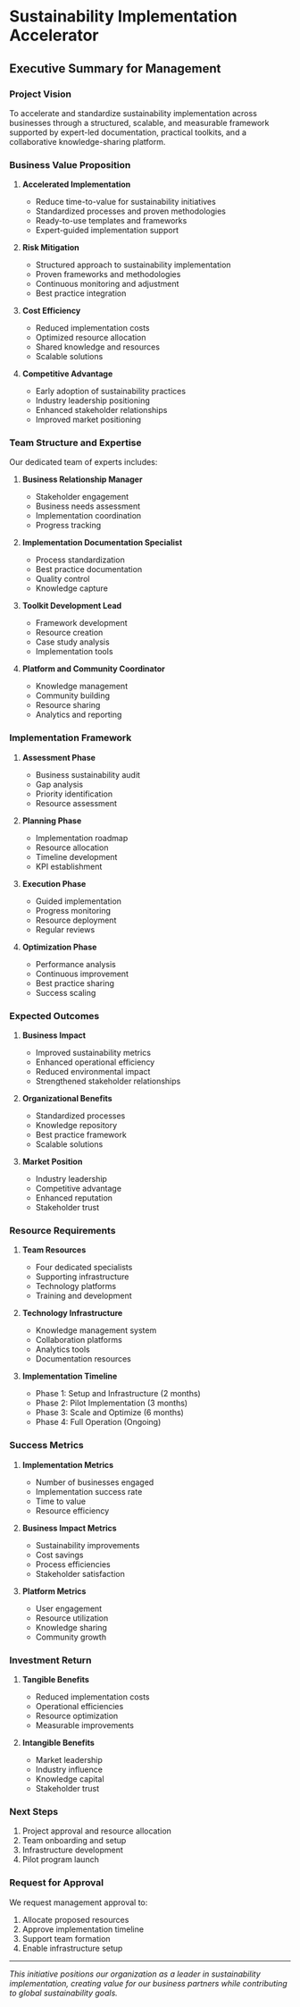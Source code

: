 # Sustainability Implementation Accelerator
## Executive Summary for Management

### Project Vision
To accelerate and standardize sustainability implementation across businesses through a structured, scalable, and measurable framework supported by expert-led documentation, practical toolkits, and a collaborative knowledge-sharing platform.

### Business Value Proposition
1. **Accelerated Implementation**
   - Reduce time-to-value for sustainability initiatives
   - Standardized processes and proven methodologies
   - Ready-to-use templates and frameworks
   - Expert-guided implementation support

2. **Risk Mitigation**
   - Structured approach to sustainability implementation
   - Proven frameworks and methodologies
   - Continuous monitoring and adjustment
   - Best practice integration

3. **Cost Efficiency**
   - Reduced implementation costs
   - Optimized resource allocation
   - Shared knowledge and resources
   - Scalable solutions

4. **Competitive Advantage**
   - Early adoption of sustainability practices
   - Industry leadership positioning
   - Enhanced stakeholder relationships
   - Improved market positioning

### Team Structure and Expertise

Our dedicated team of experts includes:

1. **Business Relationship Manager**
   - Stakeholder engagement
   - Business needs assessment
   - Implementation coordination
   - Progress tracking

2. **Implementation Documentation Specialist**
   - Process standardization
   - Best practice documentation
   - Quality control
   - Knowledge capture

3. **Toolkit Development Lead**
   - Framework development
   - Resource creation
   - Case study analysis
   - Implementation tools

4. **Platform and Community Coordinator**
   - Knowledge management
   - Community building
   - Resource sharing
   - Analytics and reporting

### Implementation Framework

1. **Assessment Phase**
   - Business sustainability audit
   - Gap analysis
   - Priority identification
   - Resource assessment

2. **Planning Phase**
   - Implementation roadmap
   - Resource allocation
   - Timeline development
   - KPI establishment

3. **Execution Phase**
   - Guided implementation
   - Progress monitoring
   - Resource deployment
   - Regular reviews

4. **Optimization Phase**
   - Performance analysis
   - Continuous improvement
   - Best practice sharing
   - Success scaling

### Expected Outcomes

1. **Business Impact**
   - Improved sustainability metrics
   - Enhanced operational efficiency
   - Reduced environmental impact
   - Strengthened stakeholder relationships

2. **Organizational Benefits**
   - Standardized processes
   - Knowledge repository
   - Best practice framework
   - Scalable solutions

3. **Market Position**
   - Industry leadership
   - Competitive advantage
   - Enhanced reputation
   - Stakeholder trust

### Resource Requirements

1. **Team Resources**
   - Four dedicated specialists
   - Supporting infrastructure
   - Technology platforms
   - Training and development

2. **Technology Infrastructure**
   - Knowledge management system
   - Collaboration platforms
   - Analytics tools
   - Documentation resources

3. **Implementation Timeline**
   - Phase 1: Setup and Infrastructure (2 months)
   - Phase 2: Pilot Implementation (3 months)
   - Phase 3: Scale and Optimize (6 months)
   - Phase 4: Full Operation (Ongoing)

### Success Metrics

1. **Implementation Metrics**
   - Number of businesses engaged
   - Implementation success rate
   - Time to value
   - Resource efficiency

2. **Business Impact Metrics**
   - Sustainability improvements
   - Cost savings
   - Process efficiencies
   - Stakeholder satisfaction

3. **Platform Metrics**
   - User engagement
   - Resource utilization
   - Knowledge sharing
   - Community growth

### Investment Return

1. **Tangible Benefits**
   - Reduced implementation costs
   - Operational efficiencies
   - Resource optimization
   - Measurable improvements

2. **Intangible Benefits**
   - Market leadership
   - Industry influence
   - Knowledge capital
   - Stakeholder trust

### Next Steps

1. Project approval and resource allocation
2. Team onboarding and setup
3. Infrastructure development
4. Pilot program launch

### Request for Approval

We request management approval to:
1. Allocate proposed resources
2. Approve implementation timeline
3. Support team formation
4. Enable infrastructure setup

---

*This initiative positions our organization as a leader in sustainability implementation, creating value for our business partners while contributing to global sustainability goals.* 